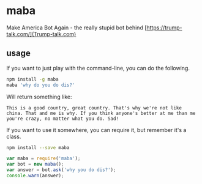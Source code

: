# maba
Make America Bot Again - the really stupid bot behind [https://trump-talk.com/](Trump-talk.com)

## usage
If you want to just play with the command-line, you can do the following.

```bash
npm install -g maba
maba 'why do you do dis?'
```

Will return something like: 
```
This is a good country, great country. That's why we're not like china. That and me is why. If you think anyone's better at me than me you're crazy, no matter what you do. Sad!
```

If you want to use it somewhere, you can require it, but remember it's a class.

```bash
npm install --save maba
```

```javascript
var maba = require('maba');
var bot = new maba();
var answer = bot.ask('why you do dis?');
console.warn(answer);
```
